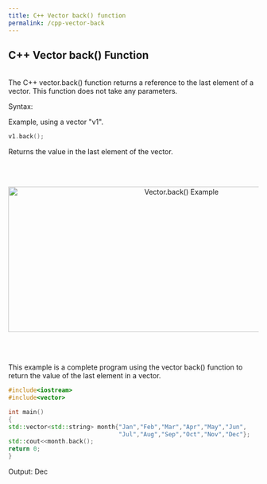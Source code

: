 ```yaml
---
title: C++ Vector back() function
permalink: /cpp-vector-back
---
```


## C++ Vector back() Function
<br/>
The C++ vector.back() function returns a reference to the last element of a vector. This function does not take any parameters.

Syntax:

Example, using a vector "v1".
```cpp
v1.back();
```
Returns the value in the last element of the vector.

<br/><br/>
<p align="center">
<img width="681" height="293" src="images\videos\Cpp11\vector_back.jpg" title="Vector.back() Example">
</p>
<br/><br/>


This example is a complete program using the vector back() function to return the value of the last element in a vector.
```cpp
#include<iostream>
#include<vector>

int main()
{
std::vector<std::string> month{"Jan","Feb","Mar","Apr","May","Jun",
                               "Jul","Aug","Sep","Oct","Nov","Dec"};
std::cout<<month.back();
return 0;
}  
```
Output: Dec
